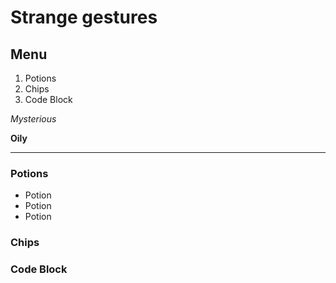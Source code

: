 # Strange gestures

## Menu

  1. Potions
  2. Chips
  3. Code Block

   *Mysterious*

   **Oily**

   ---
### Potions
   + Potion
   + Potion
   + Potion
### Chips

### Code Block
